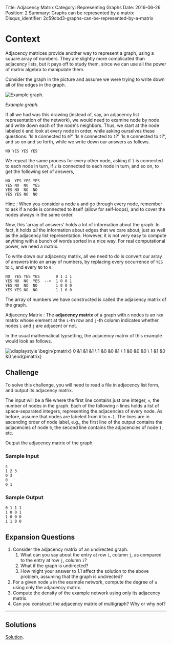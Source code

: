 Title: Adjacency Matrix
Category: Representing Graphs
Date: 2016-06-26
Position: 2
Summary: Graphs can be represented by a matrix
Disqus_identifier: 2c59cbd3-graphs-can-be-represented-by-a-matrix

# Context

Adjacency matrices provide another way to represent a graph, using a square
array of numbers. They are slightly more complicated than adjacency lists,
but it pays off to study them, since we can use all the power of matrix
algebra to manipulate them.

Consider the graph in the picture and assume we were trying to write down
all of the edges in the graph.

<div class="img-desc">
  <p><img src="/images/adjmatrix.png" title="Example graph."></p>
  <p><em>Example graph.</em></p>
</div>

If all we had was this drawing (instead of, say, an adjacency list
representation of the network), we would need to examine node by node and
write down each of the node's neighbors. Thus, we start at the node labeled
`0` and look at every node in order, while asking ourselves these
questions: 'Is `0` connected to `0`?' 'Is `0` connected to `1`?' 'Is `0`
connected to `2`?', and so on and so forth, while we write down our answers
as follows.

```
NO YES YES YES
```

We repeat the same process for every other node, asking if `1` is connected
to each node in turn, if `2` is connected to each node in turn, and so on,
to get the following set of answers,

```
NO  YES YES YES
YES NO  NO  YES
YES NO  NO  NO
YES YES NO  NO
```

Hint:
: When you consider a node `u` and go through every node, remember to ask
if a node is connected to itself (allow for self-loops), and to cover the
nodes always in the same order.

Now, this 'array of answers' holds a lot of information about the graph. In
fact, it holds *all* the information about edges that we care about, just
as well as the adjacency list representation. However, it is not very easy
to compute anything with a bunch of words sorted in a nice way. For real
computational power, we need a matrix.

To write down our adjacency matrix, all we need to do is convert our array
of answers into an array of numbers, by replacing every occurrence of `YES`
to `1`, and every `NO` to `0`.

```
NO  YES YES YES       0 1 1 1
YES NO  NO  YES  -->  1 0 0 1
YES NO  NO  NO		  1 0 0 0
YES YES NO  NO		  1 1 0 0
```

The array of numbers we have constructed is called the adjacency matrix of
the graph.

Adjacency Matrix[](#adjacency-matrix)
: The **adjacency matrix** of a graph with `n` nodes is an `nxn` matrix
whose element at the `i`-th row and `j`-th column indicates whether nodes
`i` and `j` are adjacent or not.

In the usual mathematical typsetting, the adjacency matrix of this example
would look as follows.

![\displaystyle \begin{pmatrix} 0  &1  &1  &1 \\ 1  &0  &0  &1 \\ 1  &0  &0  &0 \\ 1  &1  &0  &0 \end{pmatrix} ](http://quicklatex.com/cache3/40/ql_c359dd3fc22df3ab137f67304fac0340_l3.png "\displaystyle \begin{pmatrix} 0  &1  &1  &1 \\ 1  &0  &0  &1 \\ 1  &0  &0  &0 \\ 1  &1  &0  &0 \end{pmatrix} ")



## Challenge

To solve this challenge, you will need to read a file in adjacency list
form, and output its adjacency matrix.

The input will be a file where the first line contains just one integer,
`n`, the number of nodes in the graph. Each of the following `n` lines
holds a list of space-separated integers, representing the adjacencies of
every node. As before, assume that nodes are labeled from `0` to `n-1`. The
lines are in ascending order of node label, e.g., the first line of the
output contains the adjacencies of node `0`, the second line contains the
adjacencies of node `1`, etc.

Output the adjacency matrix of the graph.

### Sample Input

```
4
1 2 3
0 3
0
0 1
```

### Sample Output

```
0 1 1 1
1 0 0 1
1 0 0 0
1 1 0 0
```

## Expansion Questions

1. Consider the adjacency matrix of an undirected graph.
    1. What can you say about the entry at row `i`, column `j`, as compared
       to the entry at row `j`, column `i`?
    2. What if the graph is undirected?
    3. How might your answer to 1.1 affect the solution to the above
       problem, assuming that the graph is undirected?
2. For a given node `u` in the example network, compute the degree of `u`
   using only the adjacency matrix.
3. Compute the density of the example network using only its adjacency
   matrix.
4. Can you construct the adjacency matrix of multigraph? Why or why not?

--------------------------------------------------------

## Solutions

[Solution](https://github.com/Leockard/erdos/blob/master/solutions/reprs/adjmatrix.py).
